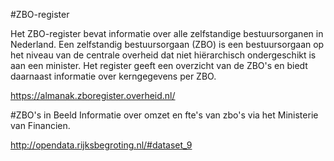 #ZBO-register

Het ZBO-register bevat informatie over alle zelfstandige bestuursorganen in Nederland. Een zelfstandig bestuursorgaan (ZBO) is een bestuursorgaan op het niveau van de centrale overheid dat niet hiërarchisch ondergeschikt is aan een minister. Het register geeft een overzicht van de ZBO's en biedt daarnaast informatie over kerngegevens per ZBO.

https://almanak.zboregister.overheid.nl/

#ZBO's in Beeld
Informatie over omzet en fte's van zbo's via het Ministerie van Financien.

http://opendata.rijksbegroting.nl/#dataset_9
